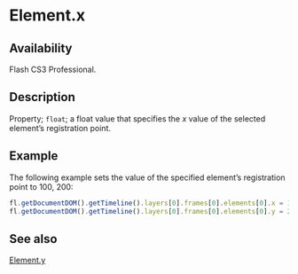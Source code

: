 # Element.x

## Availability

Flash CS3 Professional.

## Description

Property; `float`; a float value that specifies the *x* value of the selected element’s registration point.

## Example

The following example sets the value of the specified element’s registration point to 100, 200:

```javascript
fl.getDocumentDOM().getTimeline().layers[0].frames[0].elements[0].x = 100;
fl.getDocumentDOM().getTimeline().layers[0].frames[0].elements[0].y = 200;
```

## See also

[Element.y](../Element_object/Element27.md)
